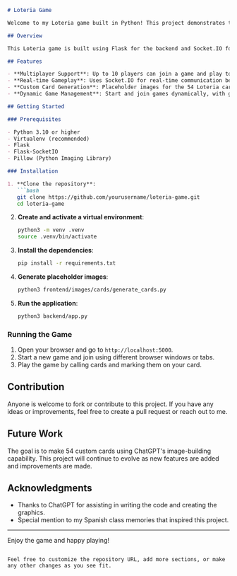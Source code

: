 ```markdown
# Loteria Game

Welcome to my Loteria game built in Python! This project demonstrates the capabilities of ChatGPT to write code and create graphics. Loteria has always been an interesting game for me, and I always looked forward to playing it in Spanish class.

## Overview

This Loteria game is built using Flask for the backend and Socket.IO for real-time interactions. The goal of the project is to create a fully functional Loteria game with 54 custom cards, each generated using ChatGPT's image-building capability. All of the code was written with the help of ChatGPT, simply by explaining what we were trying to accomplish and debugging along the way.

## Features

- **Multiplayer Support**: Up to 10 players can join a game and play together.
- **Real-time Gameplay**: Uses Socket.IO for real-time communication between the server and clients.
- **Custom Card Generation**: Placeholder images for the 54 Loteria cards are generated using Python's Pillow library.
- **Dynamic Game Management**: Start and join games dynamically, with game state management.

## Getting Started

### Prerequisites

- Python 3.10 or higher
- Virtualenv (recommended)
- Flask
- Flask-SocketIO
- Pillow (Python Imaging Library)

### Installation

1. **Clone the repository**:
   ```bash
   git clone https://github.com/yourusername/loteria-game.git
   cd loteria-game
   ```

2. **Create and activate a virtual environment**:
   ```bash
   python3 -m venv .venv
   source .venv/bin/activate
   ```

3. **Install the dependencies**:
   ```bash
   pip install -r requirements.txt
   ```

4. **Generate placeholder images**:
   ```bash
   python3 frontend/images/cards/generate_cards.py
   ```

5. **Run the application**:
   ```bash
   python3 backend/app.py
   ```

### Running the Game

1. Open your browser and go to `http://localhost:5000`.
2. Start a new game and join using different browser windows or tabs.
3. Play the game by calling cards and marking them on your card.

## Contribution

Anyone is welcome to fork or contribute to this project. If you have any ideas or improvements, feel free to create a pull request or reach out to me.

## Future Work

The goal is to make 54 custom cards using ChatGPT's image-building capability. This project will continue to evolve as new features are added and improvements are made.

## Acknowledgments

- Thanks to ChatGPT for assisting in writing the code and creating the graphics.
- Special mention to my Spanish class memories that inspired this project.

---

Enjoy the game and happy playing!
```

Feel free to customize the repository URL, add more sections, or make any other changes as you see fit.
